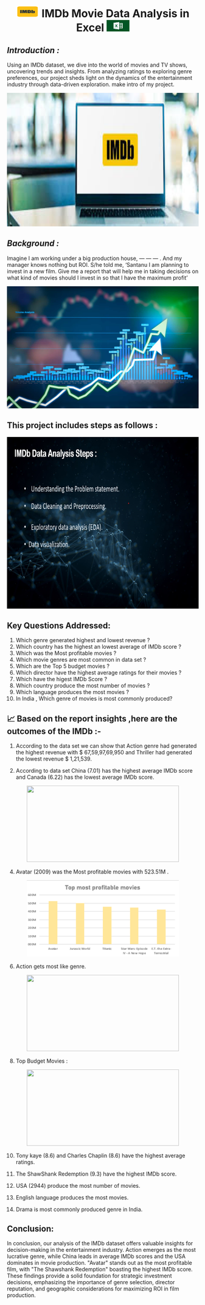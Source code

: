 <h1 align="center">  <img src="IMDb photos/IMDB logo.png" width="60" height="30"/> </a>   IMDb Movie Data Analysis in Excel <a  target="_blank"> <img src="IMDb photos/excel-avancado-1.jpg"  width="60" height="30"/> </a> </h1>

***Introduction :***
-
Using an IMDb dataset, we dive into the world of movies and TV shows, uncovering trends and insights. From analyzing ratings to exploring genre preferences, our project sheds light on the dynamics of the entertainment industry through data-driven exploration. make intro of my project.
<p align="center">
  <img width="600" height="350" src="IMDb photos/images.jpeg">
</p>

***Background :***
-
Imagine I am working under a big production house, — — — . And my manager knows nothing but ROI. S/he told me, ‘Santanu I am planning to invest in a new film. Give me a report that will help me in taking decisions on what kind of movies should I invest in so that I have the maximum profit’
<p align="center">
  <img width="600" height="320" src="IMDb photos/Graph-Analytics.jpg">
</p>


 This project includes steps as follows :
 -
<p align="center">
  <img width="900" height="450" src="IMDb photos/IMDb step.png">
</p>

 Key Questions Addressed:
 -
 1. Which genre generated highest and lowest revenue ?
 2. Which country has the highest an lowest average of IMDb score ?
 3. Which was the Most profitable movies ?
 4. Which movie genres are most common in data set ?
 5. Which are the Top 5 budget movies ?
 6. Which director have the highest average ratings for their movies ?
 7. Which have the higest IMDb Score ?
 8. Which country produce the most number of movies ?
 9. Which language produces the most movies ?
 10. In India , Which genre of movies is most commonly produced?

 📈 Based on the report insights ,here are the outcomes of the IMDb :- 
 -
  1. According to the data set we can  show that Action genre had generated the highest revenue with $ 67,59,97,69,950 and Thriller had generated the lowest revenue $ 1,21,539.

  2. According to data set China (7.01) has the highest average IMDb score and Canada (6.22) has the lowest average IMDb score.
  <p align="center">
  <img width="400" height="200" src="Graphs/Sales vs month.png">
</p>

  4. Avatar (2009) was the Most profitable movies with 523.51M .
  <p align="center">
  <img width="400" height="200" src="IMDb photos/Top Most Profitable movie.png">
</p>

  6. Action gets most like genre.
  <p align="center">
  <img width="400" height="200" src="Graphs/Sales vs month.png">
</p>

  8. Top Budget Movies :
  <p align="center">
  <img width="400" height="200" src="Graphs/Sales vs month.png">
</p>

  10. Tony kaye (8.6) and Charles Chaplin (8.6) have the highest average ratings.

  11. The ShawShank Redemption (9.3) have the highest IMDb score.

  12. USA (2944) produce the most number of movies.

  13. English language produces the most movies.

  14. Drama is most commonly produced genre in India.

Conclusion:
-
In conclusion, our analysis of the IMDb dataset offers valuable insights for decision-making in the entertainment industry. Action emerges as the most lucrative genre, while China leads in average IMDb scores and the USA dominates in movie production. "Avatar" stands out as the most profitable film, with "The Shawshank Redemption" boasting the highest IMDb score. These findings provide a solid foundation for strategic investment decisions, emphasizing the importance of genre selection, director reputation, and geographic considerations for maximizing ROI in film production.
